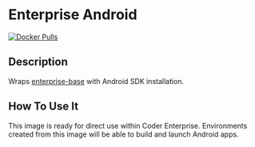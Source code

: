 # Enterprise Android

[![Docker Pulls](https://img.shields.io/docker/pulls/codercom/enterprise-android?label=codercom%2Fenterprise-android)](https://hub.docker.com/r/codercom/enterprise-android)

## Description

Wraps [enterprise-base](../base/README.md) with Android SDK installation.

## How To Use It

This image is ready for direct use within Coder Enterprise. Environments
created from this image will be able to build and launch Android apps.
